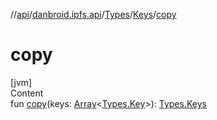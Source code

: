//[api](../../../index.md)/[danbroid.ipfs.api](../../index.md)/[Types](../index.md)/[Keys](index.md)/[copy](copy.md)



# copy  
[jvm]  
Content  
fun [copy](copy.md)(keys: [Array](https://kotlinlang.org/api/latest/jvm/stdlib/kotlin/-array/index.html)<[Types.Key](../-key/index.md)>): [Types.Keys](index.md)  



